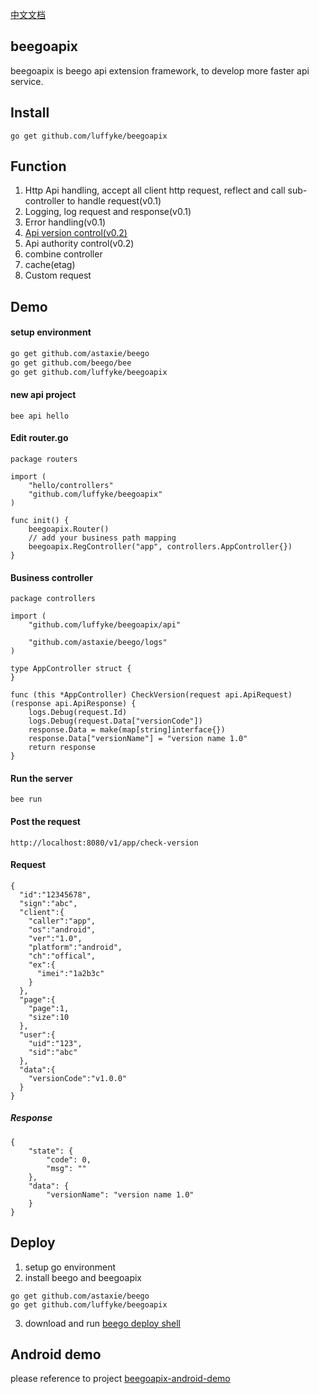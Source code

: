 [中文文档](./README.zh-cn.md)

## beegoapix
beegoapix is beego api extension framework, to develop more faster api service.

## Install
```
go get github.com/luffyke/beegoapix
```

## Function
1. Http Api handling, accept all client http request, reflect and call sub-controller to handle request(v0.1)
2. Logging, log request and response(v0.1)
3. Error handling(v0.1)
4. [Api version control(v0.2)](https://github.com/luffyke/beegoapix/wiki/API-version-control)
5. Api authority control(v0.2)
6. combine controller
7. cache(etag)
8. Custom request

## Demo
#### setup environment
```bash
go get github.com/astaxie/beego
go get github.com/beego/bee
go get github.com/luffyke/beegoapix
```

#### new api project
```
bee api hello
```

#### Edit router.go
```
package routers

import (
	"hello/controllers"
	"github.com/luffyke/beegoapix"
)

func init() {
	beegoapix.Router()
	// add your business path mapping
	beegoapix.RegController("app", controllers.AppController{})
}
```

#### Business controller
```
package controllers

import (
	"github.com/luffyke/beegoapix/api"

	"github.com/astaxie/beego/logs"
)

type AppController struct {
}

func (this *AppController) CheckVersion(request api.ApiRequest) (response api.ApiResponse) {
	logs.Debug(request.Id)
	logs.Debug(request.Data["versionCode"])
	response.Data = make(map[string]interface{})
	response.Data["versionName"] = "version name 1.0"
	return response
}
```

#### Run the server
```
bee run
```

#### Post the request
```
http://localhost:8080/v1/app/check-version
```

#### Request
```
{
  "id":"12345678",
  "sign":"abc",
  "client":{
    "caller":"app",
    "os":"android",
    "ver":"1.0",
    "platform":"android",
    "ch":"offical",
    "ex":{
      "imei":"1a2b3c"
    }
  },
  "page":{
  	"page":1,
  	"size":10
  },
  "user":{
    "uid":"123",
    "sid":"abc"
  },
  "data":{
    "versionCode":"v1.0.0"
  }
}
```

##### Response
```
{
    "state": {
        "code": 0,
        "msg": ""
    },
    "data": {
        "versionName": "version name 1.0"
    }
}
```

## Deploy
1. setup go environment
2. install beego and beegoapix
```
go get github.com/astaxie/beego
go get github.com/luffyke/beegoapix
```
3. download and run [beego deploy shell](https://gist.github.com/luffyke/790154ec5142abd9fd6245a5fd8b9427)

## Android demo
please reference to project [beegoapix-android-demo](https://github.com/luffyke/beegoapix-android-demo)